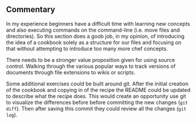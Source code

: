 
## Commentary

In my experience beginners have a difficult time with learning new concepts and also executing commands on the command-line (i.e. move files and directories). So this section does a goob job, in my opinion, of introducing the idea of a cookbook solely as a structure for our files and focusing on that without attempting to introduce too many more chef concepts.

There needs to be a stronger value proposition given for using source control. Walking through the various popular ways to track versions of documents through file extensions to wikis or scripts.

Some additional exercises could be built around git. After the initial creation of the cookbook and copying in of the recipe the README could be updated to describe what the recipe does. This would create an opportunity use git to visualize the differences before before committing the new changes (`git diff`). Then after saving this commit they could review all the changes (`git log`).
